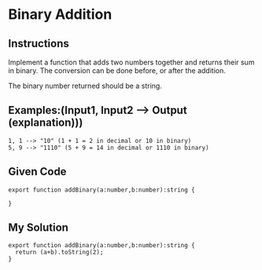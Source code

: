 # Binary Addition

## Instructions

Implement a function that adds two numbers together and returns their sum in binary. The conversion can be done before, or after the addition.

The binary number returned should be a string.

## Examples:(Input1, Input2 --> Output (explanation)))
```
1, 1 --> "10" (1 + 1 = 2 in decimal or 10 in binary)
5, 9 --> "1110" (5 + 9 = 14 in decimal or 1110 in binary)
```

## Given Code
```
export function addBinary(a:number,b:number):string {

}
```

## My Solution
```
export function addBinary(a:number,b:number):string {
  return (a+b).toString(2);
}
```